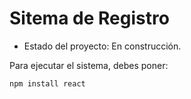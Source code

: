 <h1>Sitema de Registro</h1>

- Estado del proyecto: En construcción.

Para ejecutar el sistema, debes poner: 

```npm install react```
